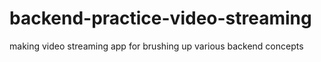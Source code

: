 # backend-practice-video-streaming
making video streaming app for brushing up various backend concepts
